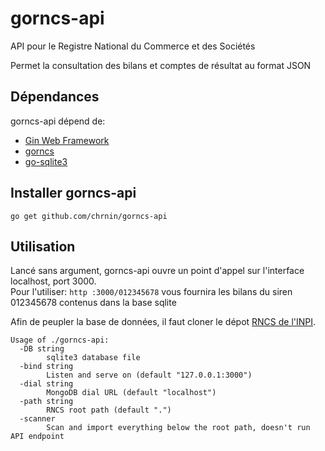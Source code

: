 # gorncs-api 

API pour le Registre National du Commerce et des Sociétés

Permet la consultation des bilans et comptes de résultat au format JSON

## Dépendances

gorncs-api dépend de:

- [Gin Web Framework](http://github.com/gin-gonic/gin)
- [gorncs](http://github.com/chrnin/gorncs)
- [go-sqlite3](http://github.com/mattn/go-sqlite3)

## Installer gorncs-api
`go get github.com/chrnin/gorncs-api`

## Utilisation 
Lancé sans argument, gorncs-api ouvre un point d'appel sur l'interface localhost, port 3000.  
Pour l'utiliser: `http :3000/012345678` vous fournira les bilans du siren 012345678 contenus dans la base sqlite

Afin de peupler la base de données, il faut cloner le dépot [RNCS de l'INPI](https://www.inpi.fr/fr/licence-registre-national-du-commerce-et-des-societes-rncs).

```
Usage of ./gorncs-api:
  -DB string
        sqlite3 database file
  -bind string
        Listen and serve on (default "127.0.0.1:3000")
  -dial string
        MongoDB dial URL (default "localhost")
  -path string
        RNCS root path (default ".")
  -scanner
        Scan and import everything below the root path, doesn't run API endpoint
```
